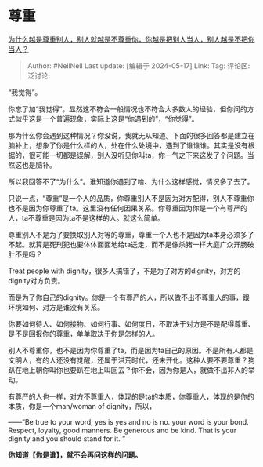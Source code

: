 # 尊重
[为什么越是尊重别人，别人就越是不尊重你，你越是把别人当人，别人越是不把你当人？](https://www.zhihu.com/question/489133807/answer/3501731654)

> Author: #NellNell
> Last update: [编辑于 2024-05-17]
> Link:
> Tag:
> 评论区:
> 泛讨论:

“我觉得”。

你忘了加“我觉得”。显然这不符合一般情况也不符合大多数人的经验，但你问的方式似乎这是一个普遍现象，实际上这是“你遇到的”，“你觉得”。

那为什么你会遇到这种情况？你没说，我就无从知道。下面的很多回答都是建立在脑补上，想象了你是什么样的人，处在什么处境中，遇到了谁谁谁。其实是没有根据的，很可能一切都是误解，别人没听见你叫ta，你一气之下来这发了个问题。当然这也是脑补。

所以我回答不了“为什么”。谁知道你遇到了啥、为什么这样感觉，情况多了去了。

只说一点，“尊重”是一个人的品质，你尊重别人不是因为对方配得，别人不尊重你也不是因为你尊重了ta。这里没有任何因果关系。你尊重因为你是一个有尊严的人，ta不尊重是因为ta不是这样的人。就这么简单。

尊重别人不是为了要换取别人对等的尊重，尊重一个人也不是因为ta本身必须多了不起。就算是死刑犯也要体体面面地给ta送走，而不是像杀猪一样大庭广众开肠破肚不是吗？

Treat people with dignity，很多人搞错了，不是为了对方的dignity，对方的dignity对方负责。

而是为了你自己的dignity。你是一个有尊严的人，所以做不出不尊重人的事，跟环境如何、对方是谁没有关系。

你要如何待人、如何接物、如何行事、如何度日，不取决于对方是不是配得尊重、是不是回报你的尊重，单单取决于你是怎样的人。

别人不尊重你，也不是因为你尊重了ta，而是因为ta自己的原因。不是所有人都是文明人，有的人还没有觉醒，还属于洪荒时代，还未开化。这种人要不要尊重？狗趴在地上朝你叫你也要趴在地上叫回去？你不会，因为你是人，就做不出非人的举动。

有尊严的人也一样，对方不尊重人，体现的是ta的本质，你尊重人，体现的是你的本质，你是一个man/woman of dignity，所以，

——“Be true to your word, yes is yes and no is no. your word is your bond. Respect, loyalty, good manners. Be generous and be kind. That is your dignity and you should stand for it. ”

**你知道【你是谁】，就不会再问这样的问题。**
